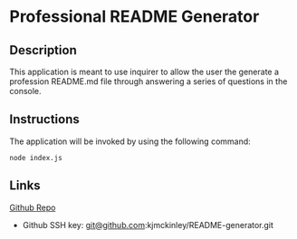 # Professional README Generator

## Description

This application is meant to use inquirer to allow the user the generate a profession README.md file through answering a series of questions in the console.

## Instructions

The application will be invoked by using the following command:

```
node index.js
```

## Links
[Github Repo](https://github.com/kjmckinley/README-generator.git)
- Github SSH key: git@github.com:kjmckinley/README-generator.git
